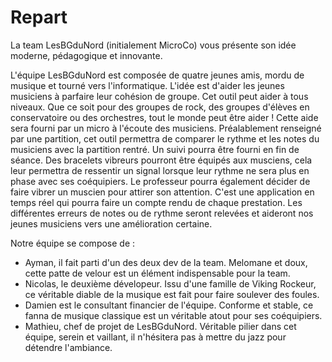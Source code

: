 # Repart

La team LesBGduNord (initialement MicroCo) vous présente son idée moderne, pédagogique et innovante.

L'équipe LesBGduNord est composée de quatre jeunes amis, mordu de musique et tourné vers l'informatique.
L'idée est d'aider les jeunes musiciens à parfaire leur cohésion de groupe. Cet outil peut aider à tous niveaux. Que ce soit pour des groupes de rock, des groupes d'élèves en conservatoire ou des orchestres, tout le monde peut être aider !
Cette aide sera fourni par un micro à l'écoute des musiciens. Préalablement renseigné par une partition, cet outil permettra de comparer le rythme et les notes du musiciens avec la partition rentré.
Un suivi pourra être fourni en fin de séance. Des bracelets vibreurs pourront être équipés aux musciens, cela leur permettra de ressentir un signal lorsque leur rythme ne sera plus en phase avec ses coéquipiers. Le professeur pourra également décider de faire vibrer un muscien pour attirer son attention.
C'est une application en temps réel qui pourra faire un compte rendu de chaque prestation. Les différentes erreurs de notes ou de rythme seront relevées et aideront nos jeunes musiciens vers une amélioration certaine.

Notre équipe se compose de :
- Ayman, il fait  parti d'un des deux dev de la team. Melomane et doux, cette patte de velour est un élément indispensable pour la team.
- Nicolas, le deuxième dévelopeur. Issu d'une famille de Viking Rockeur, ce véritable diable de la musique est fait pour faire soulever des foules.
- Damien est le consultant financier de l'équipe. Conforme et stable, ce fanna de musique classique est un véritable atout pour ses coéquipiers.
- Mathieu, chef de projet de LesBGduNord. Véritable pilier dans cet équipe, serein et vaillant, il n'hésitera pas à mettre du jazz pour détendre l'ambiance.
